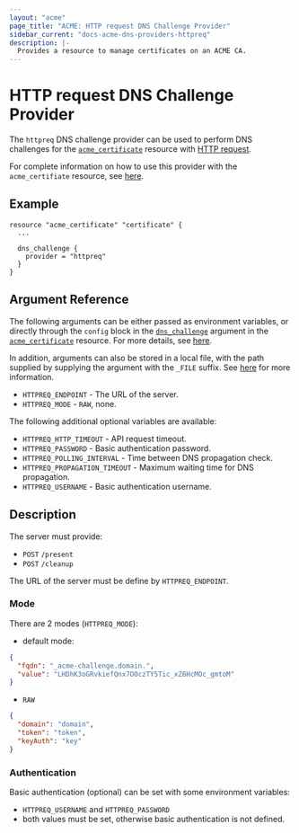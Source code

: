 ```yaml
---
layout: "acme"
page_title: "ACME: HTTP request DNS Challenge Provider"
sidebar_current: "docs-acme-dns-providers-httpreq"
description: |-
  Provides a resource to manage certificates on an ACME CA.
---
```


# HTTP request DNS Challenge Provider

The `httpreq` DNS challenge provider can be used to perform DNS challenges for
the [`acme_certificate`][resource-acme-certificate] resource with
[HTTP request][provider-service-page].

[resource-acme-certificate]: /docs/providers/acme/r/certificate.html
[provider-service-page]: /dns/httpreq/

For complete information on how to use this provider with the `acme_certifiate`
resource, see [here][resource-acme-certificate-dns-challenges].

[resource-acme-certificate-dns-challenges]: /docs/providers/acme/r/certificate.html#using-dns-challenges

## Example

```hcl
resource "acme_certificate" "certificate" {
  ...

  dns_challenge {
    provider = "httpreq"
  }
}
```

## Argument Reference

The following arguments can be either passed as environment variables, or
directly through the `config` block in the
[`dns_challenge`][resource-acme-certificate-dns-challenge-arg] argument in the
[`acme_certificate`][resource-acme-certificate] resource. For more details, see
[here][resource-acme-certificate-dns-challenges].

[resource-acme-certificate-dns-challenge-arg]: /docs/providers/acme/r/certificate.html#dns_challenge

In addition, arguments can also be stored in a local file, with the path
supplied by supplying the argument with the `_FILE` suffix. See
[here][acme-certificate-file-arg-example] for more information.

[acme-certificate-file-arg-example]: /docs/providers/acme/r/certificate.html#using-variable-files-for-provider-arguments

* `HTTPREQ_ENDPOINT` - The URL of the server.
* `HTTPREQ_MODE` - `RAW`, none.

The following additional optional variables are available:

* `HTTPREQ_HTTP_TIMEOUT` - API request timeout.
* `HTTPREQ_PASSWORD` - Basic authentication password.
* `HTTPREQ_POLLING_INTERVAL` - Time between DNS propagation check.
* `HTTPREQ_PROPAGATION_TIMEOUT` - Maximum waiting time for DNS propagation.
* `HTTPREQ_USERNAME` - Basic authentication username.

## Description

The server must provide:

- `POST` `/present`
- `POST` `/cleanup`

The URL of the server must be define by `HTTPREQ_ENDPOINT`.

### Mode

There are 2 modes (`HTTPREQ_MODE`):

- default mode:
```json
{
  "fqdn": "_acme-challenge.domain.",
  "value": "LHDhK3oGRvkiefQnx7OOczTY5Tic_xZ6HcMOc_gmtoM"
}
```

- `RAW`
```json
{
  "domain": "domain",
  "token": "token",
  "keyAuth": "key"
}
```

### Authentication

Basic authentication (optional) can be set with some environment variables:

- `HTTPREQ_USERNAME` and `HTTPREQ_PASSWORD`
- both values must be set, otherwise basic authentication is not defined.


